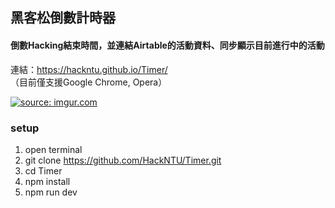 ## 黑客松倒數計時器
#### 倒數Hacking結束時間，並連結Airtable的活動資料、同步顯示目前進行中的活動
連結：https://hackntu.github.io/Timer/ （目前僅支援Google Chrome, Opera）

<a href="http://imgur.com/CHdV3Y0"><img src="http://i.imgur.com/CHdV3Y0.gif" title="source: imgur.com" /></a>

### setup

1. open terminal
2. git clone https://github.com/HackNTU/Timer.git
3. cd Timer
4. npm install
5. npm run dev
